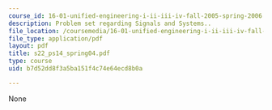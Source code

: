 ```yaml
---
course_id: 16-01-unified-engineering-i-ii-iii-iv-fall-2005-spring-2006
description: Problem set regarding Signals and Systems..
file_location: /coursemedia/16-01-unified-engineering-i-ii-iii-iv-fall-2005-spring-2006/b7d52dd8f3a5ba151f4c74e64ecd8b0a_s22_ps14_spring04.pdf
file_type: application/pdf
layout: pdf
title: s22_ps14_spring04.pdf
type: course
uid: b7d52dd8f3a5ba151f4c74e64ecd8b0a

---
```

None